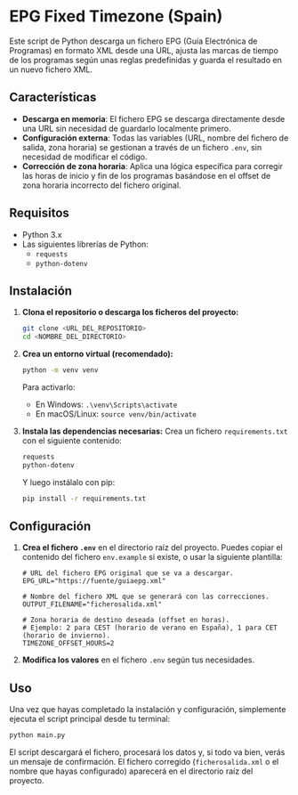 # EPG Fixed Timezone (Spain)

Este script de Python descarga un fichero EPG (Guía Electrónica de Programas) en formato XML desde una URL, ajusta las marcas de tiempo de los programas según unas reglas predefinidas y guarda el resultado en un nuevo fichero XML.

## Características

- **Descarga en memoria**: El fichero EPG se descarga directamente desde una URL sin necesidad de guardarlo localmente primero.
- **Configuración externa**: Todas las variables (URL, nombre del fichero de salida, zona horaria) se gestionan a través de un fichero `.env`, sin necesidad de modificar el código.
- **Corrección de zona horaria**: Aplica una lógica específica para corregir las horas de inicio y fin de los programas basándose en el offset de zona horaria incorrecto del fichero original.

## Requisitos

- Python 3.x
- Las siguientes librerías de Python:
  - `requests`
  - `python-dotenv`

## Instalación

1.  **Clona el repositorio o descarga los ficheros del proyecto:**
    ```bash
    git clone <URL_DEL_REPOSITORIO>
    cd <NOMBRE_DEL_DIRECTORIO>
    ```

2.  **Crea un entorno virtual (recomendado):**
    ```bash
    python -m venv venv
    ```
    Para activarlo:
    - En Windows: `.\venv\Scripts\activate`
    - En macOS/Linux: `source venv/bin/activate`

3.  **Instala las dependencias necesarias:**
    Crea un fichero `requirements.txt` con el siguiente contenido:
    ```txt
    requests
    python-dotenv
    ```
    Y luego instálalo con pip:
    ```bash
    pip install -r requirements.txt
    ```

## Configuración

1.  **Crea el fichero `.env`** en el directorio raíz del proyecto. Puedes copiar el contenido del fichero `env.example` si existe, o usar la siguiente plantilla:

    ```env
    # URL del fichero EPG original que se va a descargar.
    EPG_URL="https://fuente/guiaepg.xml"

    # Nombre del fichero XML que se generará con las correcciones.
    OUTPUT_FILENAME="ficherosalida.xml"

    # Zona horaria de destino deseada (offset en horas).
    # Ejemplo: 2 para CEST (horario de verano en España), 1 para CET (horario de invierno).
    TIMEZONE_OFFSET_HOURS=2
    ```

2.  **Modifica los valores** en el fichero `.env` según tus necesidades.

## Uso

Una vez que hayas completado la instalación y configuración, simplemente ejecuta el script principal desde tu terminal:

```bash
python main.py
```

El script descargará el fichero, procesará los datos y, si todo va bien, verás un mensaje de confirmación. El fichero corregido (`ficherosalida.xml` o el nombre que hayas configurado) aparecerá en el directorio raíz del proyecto.